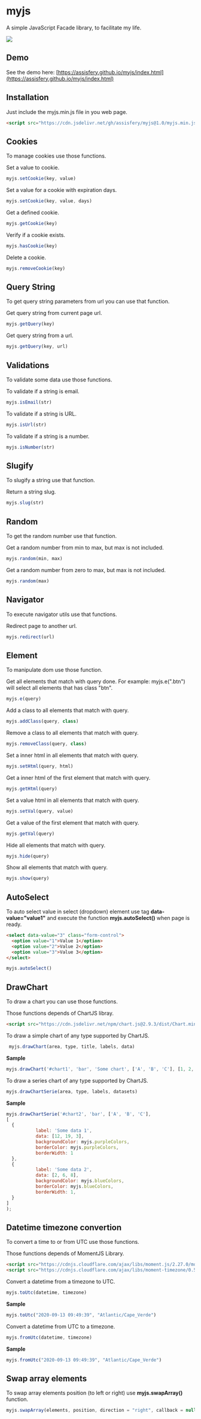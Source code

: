 
# myjs
A simple JavaScript Facade library, to facilitate my life.

[![](https://data.jsdelivr.com/v1/package/gh/assisfery/myjs/badge)](https://www.jsdelivr.com/package/gh/assisfery/myjs)

## Demo
See the demo here: [https://assisfery.github.io/myjs/index.html](https://assisfery.github.io/myjs/index.html)

## Installation
Just include the myjs.min.js file in you web page.
```html
<script src="https://cdn.jsdelivr.net/gh/assisfery/myjs@1.0/myjs.min.js"></script>
```

## Cookies
To manage cookies use those functions.

Set a value to cookie.
```js
myjs.setCookie(key, value)
```

Set a value for a cookie with expiration days.
```js
myjs.setCookie(key, value, days)
```

Get a defined cookie.
```js
myjs.getCookie(key)
```

Verify if a cookie exists.
```js
myjs.hasCookie(key)
```

Delete a cookie.
```js
myjs.removeCookie(key)
```

## Query String
To get query string parameters from url you can use that function.

Get query string from current page url.
```js
myjs.getQuery(key)
```

Get query string from a url.
```js
myjs.getQuery(key, url)
```

## Validations
To validate some data use those functions.

To validate if a string is email.
```js
myjs.isEmail(str)
```

To validate if a string is URL.
```js
myjs.isUrl(str)
```

To validate if a string is a number.
```js
myjs.isNumber(str)
```

## Slugify
To slugify a string use that function.

Return a string slug.
```js
myjs.slug(str)
```

## Random
To get the random number use that function.

Get a random number from min to max, but max is not included.
```js
myjs.random(min, max)
```

Get a random number from zero to max, but max is not included.
```js
myjs.random(max)
```

## Navigator
To execute navigator utils use that functions.

Redirect page to another url.
```js
myjs.redirect(url)
```

## Element
To manipulate dom use those function.

Get all elements that match with query done. For example: myjs.e(".btn") will select all elements that has class "btn".
```js
myjs.e(query)
```

Add a class to all elements that match with query.
```js
myjs.addClass(query, class)
```

Remove a class to all elements that match with query.
```js
myjs.removeClass(query, class)
```

Set a inner html in all elements that match with query.
```js
myjs.setHtml(query, html)
```

Get a inner html of the first element that match with query.
```js
myjs.getHtml(query)
```

Set a value html in all elements that match with query.
```js
myjs.setVal(query, value)
```

Get a value of the first element that match with query.
```js
myjs.getVal(query)
```

Hide all elements that match with query.
```js
myjs.hide(query)
```

Show all elements that match with query.
```js
myjs.show(query)
```

## AutoSelect
To auto select value in select (dropdown) element use tag **data-value="value1"** and execute the function **myjs.autoSelect()** when page is ready.

```html
<select data-value="3" class="form-control">
  <option value="1">Value 1</option>
  <option value="2">Value 2</option>
  <option value="3">Value 3</option>
</select>
```

```js
myjs.autoSelect()
```

## DrawChart
To draw a chart you can use those functions.  

Those functions depends of ChartJS libray.
```html
<script src="https://cdn.jsdelivr.net/npm/chart.js@2.9.3/dist/Chart.min.js"></script>
```

To draw a simple chart of any type supported by ChartJS.
```js
 myjs.drawChart(area, type, title, labels, data)
```

**Sample**
```js
myjs.drawChart('#chart1', 'bar', 'Some chart', ['A', 'B', 'C'], [1, 2, 3])
```

To draw a series chart of any type supported by ChartJS.
```js
myjs.drawChartSerie(area, type, labels, datasets)
```

**Sample**
```js
myjs.drawChartSerie('#chart2', 'bar', ['A', 'B', 'C'],
[
  {
           label: 'Some data 1',
           data: [12, 19, 3],
           backgroundColor: myjs.purpleColors,
           borderColor: myjs.purpleColors,
           borderWidth: 1
  },
  {
           label: 'Some data 2',
           data: [2, 6, 8],
           backgroundColor: myjs.blueColors,
           borderColor: myjs.blueColors,
           borderWidth: 1,
  }
]
);
```

## Datetime timezone convertion
To convert a time to or from UTC use those functions.  

Those functions depends of MomentJS Library.
```html
<script src="https://cdnjs.cloudflare.com/ajax/libs/moment.js/2.27.0/moment.min.js"></script>
<script src="https://cdnjs.cloudflare.com/ajax/libs/moment-timezone/0.5.31/moment-timezone-with-data-1970-2030.min.js"></script>
```

Convert a datetime from a timezone to UTC.
```js
myjs.toUtc(datetime, timezone)
```
**Sample**
```js
myjs.toUtc("2020-09-13 09:49:39", "Atlantic/Cape_Verde")
```

Convert a datetime from UTC to a timezone.
```js
myjs.fromUtc(datetime, timezone)
```
**Sample**
```js
myjs.fromUtc("2020-09-13 09:49:39", "Atlantic/Cape_Verde")
```

## Swap array elements
To swap array elements position (to left or right) use **myjs.swapArray()** function.

```js
myjs.swapArray(elements, position, direction = "right", callback = null)
```
